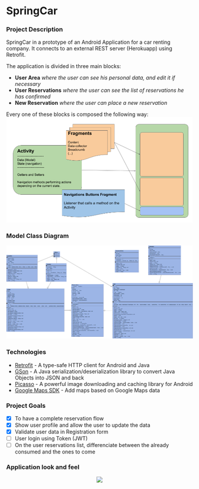 # SpringCar

### Project Description

SpringCar in a prototype of an Android Application for a car renting company.
It connects to an external REST server (Herokuapp) using Retrofit.

The application is divided in three main blocks:
- **User Area** _where the user can see his personal data, and edit it if necessary_
- **User Reservations** _where the user can see the list of reservations he has confirmed_
- **New Reservation** _where the user can place a new reservation_

Every one of these blocks is composed the following way:
![STRUCTURE](doc/block_structure.png)

### Model Class Diagram
![UML](doc/model_uml.png)

### Technologies
* [Retrofit](https://square.github.io/retrofit/) - A type-safe HTTP client for Android and Java
* [GSon](https://github.com/google/gson) - A Java serialization/deserialization library to convert Java Objects into JSON and back
* [Picasso](https://square.github.io/picasso/) - A powerful image downloading and caching library for Android
* [Google Maps SDK](https://developers.google.com/maps/documentation/android-sdk/intro) - Add maps based on Google Maps data


### Project Goals
- [x] To have a complete reservation flow
- [x] Show user profile and allow the user to update the data
- [x] Validate user data in Registration form
- [ ] User login using Token (JWT)
- [ ] On the user reservations list, differenciate between the already consumed and the ones to come

### Application look and feel
<p align="center">
  <img src="doc/spc_main-menu">
</p>

